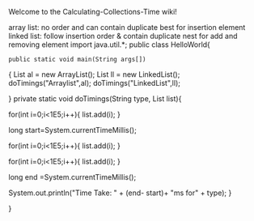 Welcome to the Calculating-Collections-Time wiki!

array list: no order and can contain duplicate best for insertion element
linked list: follow insertion order & contain duplicate nest for add and removing element
import java.util.*;
public class HelloWorld{

    public static void main(String args[])
{
List<Integer> al =  new ArrayList<Integer>();
List<Integer> ll =  new  LinkedList<Integer>();
doTimings("Arraylist",al);
doTimings("LinkedList",ll);

}
private static void doTimings(String type, List<Integer> list){

for(int i=0;i<1E5;i++){
list.add(i);
}

long start=System.currentTimeMillis();

for(int i=0;i<1E5;i++){
list.add(i);
}

for(int i=0;i<1E5;i++){
list.add(i);
}

long end =System.currentTimeMillis();

System.out.println("Time Take: " + (end- start)+ "ms for" + type);
}

}
